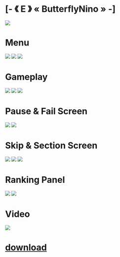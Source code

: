 # [-       《 E 》    « ButterflyNino »       -]
![]( https://i.imgur.com/4NQemaH.png )

# Menu
![]( https://i.imgur.com/nanq9lE.png )
![]( https://i.imgur.com/sCiCMO8.png )
![]( https://i.imgur.com/d9lhWCY.png )

# Gameplay
![]( https://i.imgur.com/N5lKWXl.png )
![]( https://i.imgur.com/WccpqNh.png )
![]( https://i.imgur.com/xqjLjxQ.png )

# Pause & Fail Screen
![]( https://i.imgur.com/fitdLdF.png )
![]( https://i.imgur.com/bfjLbo3.png )

# Skip & Section Screen
![]( https://i.imgur.com/f2wYR1Z.png )
![]( https://i.imgur.com/XqZahKx.png )
![]( https://i.imgur.com/tq63asq.png )

# Ranking Panel
![]( https://i.imgur.com/aDvlpC4.png )
![]( https://i.imgur.com/f90Z9f9.png )

# Video
![]( https://youtu.be/YZAfXbyhOYI )

# [ download ](https://www.mediafire.com/folder/5iehq0kyv20c1/ButterflyNino)
